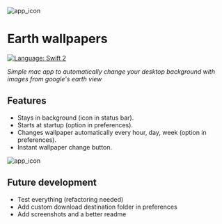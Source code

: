 ![app_icon](https://raw.githubusercontent.com/membersheep/earth-view-wallpapers/master/app_icon_readme.png)
# Earth wallpapers
[![Language: Swift 2](https://img.shields.io/badge/language-swift2-f48041.svg?style=flat)](https://developer.apple.com/swift)

*Simple mac app to automatically change your desktop background with images from google's earth view*
## Features
- Stays in background (icon in status bar).
- Starts at startup (option in preferences).
- Changes wallpaper automatically every hour, day, week (option in preferences).
- Instant wallpaper change button.

![app_icon](https://raw.githubusercontent.com/membersheep/earth-view-wallpapers/master/screen.png)

## Future development
- Test everything (refactoring needed)
- Add custom download destination folder in preferences
- Add screenshots and a better readme
